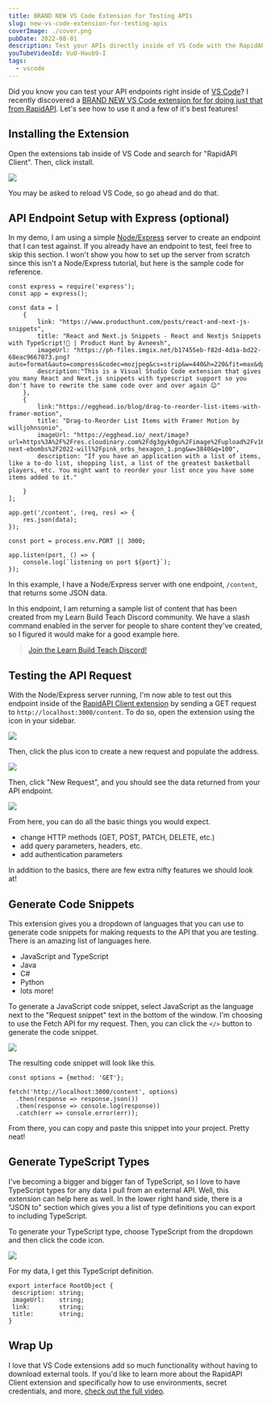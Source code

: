 ```yaml
---
title: BRAND NEW VS Code Extension for Testing APIs
slug: new-vs-code-extension-for-testing-apis
coverImage: ./cover.png
pubDate: 2022-08-01
description: Test your APIs directly inside of VS Code with the RapidAPI Client extension.
youTubeVideoId: VuO-Haub9-I
tags:
  - vscode
---
```


Did you know you can test your API endpoints right inside of [VS Code](https://code.visualstudio.com/)? I recently discovered a [BRAND NEW VS Code extension for for doing just that from RapidAPI](https://marketplace.visualstudio.com/items?itemName=RapidAPI.vscode-rapidapi-client&utm_source=jamesqquick&utm_medium=DevRel&utm_campaign=DevRel). Let's see how to use it and a few of it's best features!

## Installing the Extension

Open the extensions tab inside of VS Code and search for "RapidAPI Client". Then, click install.

![](/images/posts/new-vs-code-extension-for-testing-apis/1.png)

You may be asked to reload VS Code, so go ahead and do that.

## API Endpoint Setup with Express (optional)

In my demo, I am using a simple [Node/Express](https://expressjs.com/) server to create an endpoint that I can test against. If you already have an endpoint to test, feel free to skip this section. I won't show you how to set up the server from scratch since this isn't a Node/Express tutorial, but here is the sample code for reference.

    const express = require('express');
    const app = express();

    const data = [
        {
            link: "https://www.producthunt.com/posts/react-and-next-js-snippets",
            title: "React and Next.js Snippets - React and Nextjs Snippets with TypeScript!🚀 | Product Hunt by Avneesh",
            imageUrl: "https://ph-files.imgix.net/b17455eb-f82d-4d1a-bd22-68eac9667073.png?auto=format&auto=compress&codec=mozjpeg&cs=strip&w=440&h=220&fit=max&dpr=2",
            description:"This is a Visual Studio Code extension that gives you many React and Next.js snippets with typescript support so you don't have to rewrite the same code over and over again 😉"
        },
        {
            link:"https://egghead.io/blog/drag-to-reorder-list-items-with-framer-motion",
            title: "Drag-to-Reorder List Items with Framer Motion by willjohnsonio",
            imageUrl: "https://egghead.io/_next/image?url=https%3A%2F%2Fres.cloudinary.com%2Fdg3gyk0gu%2Fimage%2Fupload%2Fv1644535367%2Fegghead-next-ebombs%2F2022-will%2Fpink_orbs_hexagon_1.png&w=3840&q=100",
            description: "If you have an application with a list of items, like a to-do list, shopping list, a list of the greatest basketball players, etc. You might want to reorder your list once you have some items added to it."

        }
    ];

    app.get('/content', (req, res) => {
        res.json(data);
    });

    const port = process.env.PORT || 3000;

    app.listen(port, () => {
        console.log(`listening on port ${port}`);
    });

In this example, I have a Node/Express server with one endpoint, `/content`, that returns some JSON data.

In this endpoint, I am returning a sample list of content that has been created from my Learn Build Teach Discord community. We have a slash command enabled in the server for people to share content they've created, so I figured it would make for a good example here.

> [Join the Learn Build Teach Discord!](https://learnbuildteach.com/)

## Testing the API Request

With the Node/Express server running, I'm now able to test out this endpoint inside of the [RapidAPI Client extension](https://marketplace.visualstudio.com/items?itemName=RapidAPI.vscode-rapidapi-client&utm_source=jamesqquick&utm_medium=DevRel&utm_campaign=DevRel) by sending a GET request to `http://localhost:3000/content`. To do so, open the extension using the icon in your sidebar.

![](/images/posts/new-vs-code-extension-for-testing-apis/2.png)

Then, click the plus icon to create a new request and populate the address.

![](/images/posts/new-vs-code-extension-for-testing-apis/3.png)

Then, click "New Request", and you should see the data returned from your API endpoint.

![](/images/posts/new-vs-code-extension-for-testing-apis/4.png)

From here, you can do all the basic things you would expect.

- change HTTP methods (GET, POST, PATCH, DELETE, etc.)
- add query parameters, headers, etc.
- add authentication parameters

In addition to the basics, there are few extra nifty features we should look at!

## Generate Code Snippets

This extension gives you a dropdown of languages that you can use to generate code snippets for making requests to the API that you are testing. There is an amazing list of languages here.

- JavaScript and TypeScript
- Java
- C#
- Python
- lots more!

To generate a JavaScript code snippet, select JavaScript as the language next to the "Request snippet" text in the bottom of the window. I'm choosing to use the Fetch API for my request. Then, you can click the `</>` button to generate the code snippet.

![](/images/posts/new-vs-code-extension-for-testing-apis/5.png)

The resulting code snippet will look like this.

    const options = {method: 'GET'};

    fetch('http://localhost:3000/content', options)
      .then(response => response.json())
      .then(response => console.log(response))
      .catch(err => console.error(err));

From there, you can copy and paste this snippet into your project. Pretty neat!

## Generate TypeScript Types

I've becoming a bigger and bigger fan of TypeScript, so I love to have TypeScript types for any data I pull from an external API. Well, this extension can help here as well. In the lower right hand side, there is a "JSON to" section which gives you a list of type definitions you can export to including TypeScript.

To generate your TypeScript type, choose TypeScript from the dropdown and then click the code icon.

![](/images/posts/new-vs-code-extension-for-testing-apis/6.png)

For my data, I get this TypeScript definition.

    export interface RootObject {
     description: string;
     imageUrl:    string;
     link:        string;
     title:       string;
    }

## Wrap Up

I love that VS Code extensions add so much functionality without having to download external tools. If you'd like to learn more about the RapidAPI Client extension and specifically how to use environments, secret credentials, and more, [check out the full video](https://www.youtube.com/watch?v=VuO-Haub9-I).
